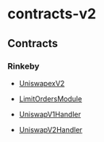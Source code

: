 # contracts-v2

## Contracts

### Rinkeby

- [UniswapexV2](https://rinkeby.etherscan.io/address/0xb6548416b3db631e5351fa8ab227f85608050fdb#code)

- [LimitOrdersModule](https://rinkeby.etherscan.io/address/0xef6c6b0bce4d2060efab0d16736c6ce7473deddc#code)

- [UniswapV1Handler](https://rinkeby.etherscan.io/address/0x9d8453c495ac68cf717179d5ad9235f5eebf387d#code)

- [UniswapV2Handler](https://rinkeby.etherscan.io/address/0xbf95dd8dfbccdba150b4bc3d227a80c53acd3e0f#code)
